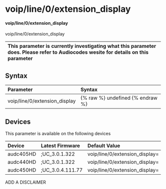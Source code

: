 ﻿---
description: voip/line/0/extension_display
search: false
---

# voip/line/0/extension_display

#### voip/line/0/extension_display

voip/line/0/extension_display


| This parameter is currently investigating what this parameter does. Please refer to Audiocodes wesite for details on this parameter | 
| :--- |

## Syntax
| Parameter | Syntax |
| :--- | :--- |
|voip/line/0/extension_display | {% raw %} undefined {% endraw %}|

## Devices
This parameter is available on the following devices

| Device | Latest Firmware | Default Value |
|:---|:---|:---|
| audc405HD | ;UC_3.0.1.322 | voip/line/0/extension_display= 
| audc440HD | ;UC_3.0.1.322 | voip/line/0/extension_display= 
| audc450HD | ;UC_3.0.4.111.77 | voip/line/0/extension_display= 

ADD A DISCLAIMER
